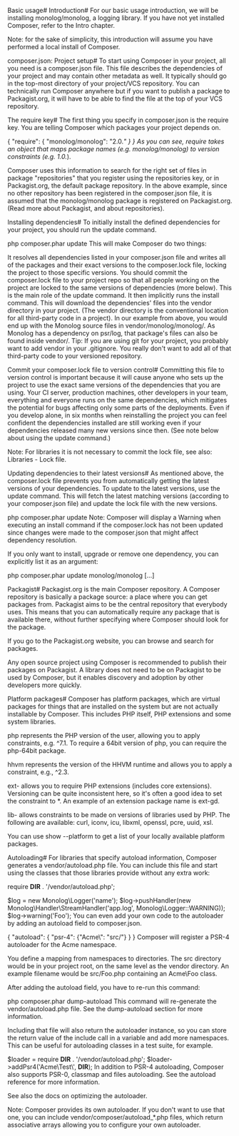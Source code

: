 Basic usage#
Introduction#
For our basic usage introduction, we will be installing monolog/monolog, a logging library. If you have not yet installed Composer, refer to the Intro chapter.

Note: for the sake of simplicity, this introduction will assume you have performed a local install of Composer.

composer.json: Project setup#
To start using Composer in your project, all you need is a composer.json file. This file describes the dependencies of your project and may contain other metadata as well. It typically should go in the top-most directory of your project/VCS repository. You can technically run Composer anywhere but if you want to publish a package to Packagist.org, it will have to be able to find the file at the top of your VCS repository.


The require key#
The first thing you specify in composer.json is the require key. You are telling Composer which packages your project depends on.

{
    "require": {
        "monolog/monolog": "2.0.*"
    }
}
As you can see, require takes an object that maps package names (e.g. monolog/monolog) to version constraints (e.g. 1.0.*).

Composer uses this information to search for the right set of files in package "repositories" that you register using the repositories key, or in Packagist.org, the default package repository. In the above example, since no other repository has been registered in the composer.json file, it is assumed that the monolog/monolog package is registered on Packagist.org. (Read more about Packagist, and about repositories).

Installing dependencies#
To initially install the defined dependencies for your project, you should run the update command.

php composer.phar update
This will make Composer do two things:

It resolves all dependencies listed in your composer.json file and writes all of the packages and their exact versions to the composer.lock file, locking the project to those specific versions. You should commit the composer.lock file to your project repo so that all people working on the project are locked to the same versions of dependencies (more below). This is the main role of the update command.
It then implicitly runs the install command. This will download the dependencies' files into the vendor directory in your project. (The vendor directory is the conventional location for all third-party code in a project). In our example from above, you would end up with the Monolog source files in vendor/monolog/monolog/. As Monolog has a dependency on psr/log, that package's files can also be found inside vendor/.
Tip: If you are using git for your project, you probably want to add vendor in your .gitignore. You really don't want to add all of that third-party code to your versioned repository.

Commit your composer.lock file to version control#
Committing this file to version control is important because it will cause anyone who sets up the project to use the exact same versions of the dependencies that you are using. Your CI server, production machines, other developers in your team, everything and everyone runs on the same dependencies, which mitigates the potential for bugs affecting only some parts of the deployments. Even if you develop alone, in six months when reinstalling the project you can feel confident the dependencies installed are still working even if your dependencies released many new versions since then. (See note below about using the update command.)

Note: For libraries it is not necessary to commit the lock file, see also: Libraries - Lock file.


Updating dependencies to their latest versions#
As mentioned above, the composer.lock file prevents you from automatically getting the latest versions of your dependencies. To update to the latest versions, use the update command. This will fetch the latest matching versions (according to your composer.json file) and update the lock file with the new versions.

php composer.phar update
Note: Composer will display a Warning when executing an install command if the composer.lock has not been updated since changes were made to the composer.json that might affect dependency resolution.

If you only want to install, upgrade or remove one dependency, you can explicitly list it as an argument:

php composer.phar update monolog/monolog [...]

Packagist#
Packagist.org is the main Composer repository. A Composer repository is basically a package source: a place where you can get packages from. Packagist aims to be the central repository that everybody uses. This means that you can automatically require any package that is available there, without further specifying where Composer should look for the package.

If you go to the Packagist.org website, you can browse and search for packages.

Any open source project using Composer is recommended to publish their packages on Packagist. A library does not need to be on Packagist to be used by Composer, but it enables discovery and adoption by other developers more quickly.

Platform packages#
Composer has platform packages, which are virtual packages for things that are installed on the system but are not actually installable by Composer. This includes PHP itself, PHP extensions and some system libraries.

php represents the PHP version of the user, allowing you to apply constraints, e.g. ^7.1. To require a 64bit version of php, you can require the php-64bit package.

hhvm represents the version of the HHVM runtime and allows you to apply a constraint, e.g., ^2.3.

ext-<name> allows you to require PHP extensions (includes core extensions). Versioning can be quite inconsistent here, so it's often a good idea to set the constraint to *. An example of an extension package name is ext-gd.

lib-<name> allows constraints to be made on versions of libraries used by PHP. The following are available: curl, iconv, icu, libxml, openssl, pcre, uuid, xsl.

You can use show --platform to get a list of your locally available platform packages.

Autoloading#
For libraries that specify autoload information, Composer generates a vendor/autoload.php file. You can include this file and start using the classes that those libraries provide without any extra work:

require __DIR__ . '/vendor/autoload.php';

$log = new Monolog\Logger('name');
$log->pushHandler(new Monolog\Handler\StreamHandler('app.log', Monolog\Logger::WARNING));
$log->warning('Foo');
You can even add your own code to the autoloader by adding an autoload field to composer.json.

{
    "autoload": {
        "psr-4": {"Acme\\": "src/"}
    }
}
Composer will register a PSR-4 autoloader for the Acme namespace.

You define a mapping from namespaces to directories. The src directory would be in your project root, on the same level as the vendor directory. An example filename would be src/Foo.php containing an Acme\Foo class.

After adding the autoload field, you have to re-run this command:

php composer.phar dump-autoload
This command will re-generate the vendor/autoload.php file. See the dump-autoload section for more information.

Including that file will also return the autoloader instance, so you can store the return value of the include call in a variable and add more namespaces. This can be useful for autoloading classes in a test suite, for example.

$loader = require __DIR__ . '/vendor/autoload.php';
$loader->addPsr4('Acme\\Test\\', __DIR__);
In addition to PSR-4 autoloading, Composer also supports PSR-0, classmap and files autoloading. See the autoload reference for more information.

See also the docs on optimizing the autoloader.

Note: Composer provides its own autoloader. If you don't want to use that one, you can include vendor/composer/autoload_*.php files, which return associative arrays allowing you to configure your own autoloader.


